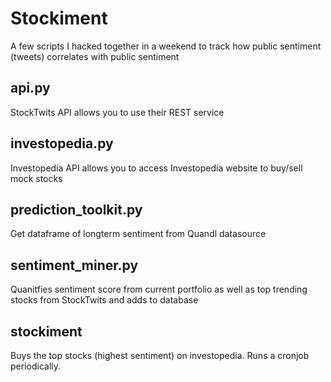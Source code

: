 # Stockiment
A few scripts I hacked together in a weekend to track how public sentiment (tweets) correlates with public sentiment


## api.py ##
  StockTwits API allows you to use their REST service
  
## investopedia.py ##
  Investopedia API allows you to access Investopedia website to buy/sell mock stocks

## prediction_toolkit.py ##
  Get dataframe of longterm sentiment from Quandl datasource

## sentiment_miner.py ##
  Quanitfies sentiment score from current portfolio as well as top trending stocks from StockTwits and adds to database

## stockiment ##
  Buys the top stocks (highest sentiment) on investopedia. Runs a cronjob periodically.
